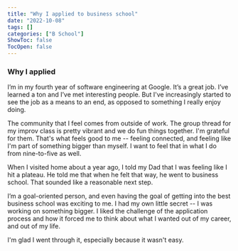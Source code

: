 ```yaml
---
title: "Why I applied to business school"
date: "2022-10-08"
tags: []
categories: ["B School"]
ShowToc: false
TocOpen: false
---
```


### Why I applied

I’m in my fourth year of software engineering at Google. It’s a great job. I’ve learned a ton and I’ve met interesting people. But I've increasingly started to
see the job as a means to an end, as opposed to something I really enjoy doing.

The community that I feel comes from outside of work. The group thread for my improv class is pretty vibrant and we do fun things together. I'm grateful for them. That's what feels good to me -- feeling connected, and feeling like I'm part of something bigger than myself. I want to feel that in what I do from nine-to-five as well.

When I visited home about a year ago, I told my Dad that I was feeling like I hit a plateau. He told me that when he felt that way, he went to business school. That sounded like a reasonable next step.

I’m a goal-oriented person, and even having the goal of getting into the best business school was exciting to me. I had my own little secret -- I was working on something bigger. I liked the challenge of the application process and how it forced me to think about what I wanted out of my career, and out of my life.

I'm glad I went through it, especially because it wasn't easy.
